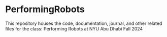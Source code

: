 # PerformingRobots
This repository houses the code, documentation, journal, and other related files for the class: Performing Robots at NYU Abu Dhabi Fall 2024
